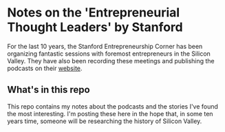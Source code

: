 # Notes on the 'Entrepreneurial Thought Leaders' by Stanford

For the last 10 years, the Stanford Entrepreneurship Corner has been organizing fantastic sessions with foremost entrepreneurs in the Silicon Valley. They have also been recording these meetings and publishing the podcasts on their [website](http://http://ecorner.stanford.edu/podcasts.html).

## What's in this repo

This repo contains my notes about the podcasts and the stories I've found the most interesting. I'm posting these here in the hope that, in some ten years time, someone will be researching the history of Silicon Valley.
